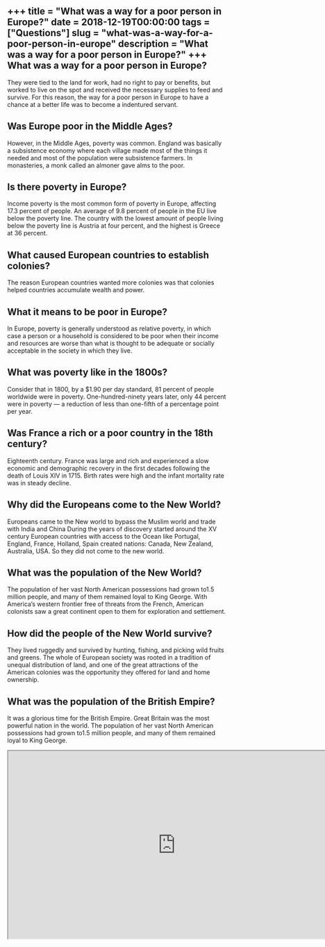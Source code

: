 +++
title = "What was a way for a poor person in Europe?"
date = 2018-12-19T00:00:00
tags = ["Questions"]
slug = "what-was-a-way-for-a-poor-person-in-europe"
description = "What was a way for a poor person in Europe?"
+++
What was a way for a poor person in Europe?
-------------------------------------------

They were tied to the land for work, had no right to pay or benefits, but worked to live on the spot and received the necessary supplies to feed and survive. For this reason, the way for a poor person in Europe to have a chance at a better life was to become a indentured servant.

Was Europe poor in the Middle Ages?
-----------------------------------

However, in the Middle Ages, poverty was common. England was basically a subsistence economy where each village made most of the things it needed and most of the population were subsistence farmers. In monasteries, a monk called an almoner gave alms to the poor.

Is there poverty in Europe?
---------------------------

Income poverty is the most common form of poverty in Europe, affecting 17.3 percent of people. An average of 9.8 percent of people in the EU live below the poverty line. The country with the lowest amount of people living below the poverty line is Austria at four percent, and the highest is Greece at 36 percent.

What caused European countries to establish colonies?
-----------------------------------------------------

The reason European countries wanted more colonies was that colonies helped countries accumulate wealth and power.

What it means to be poor in Europe?
-----------------------------------

In Europe, poverty is generally understood as relative poverty, in which case a person or a household is considered to be poor when their income and resources are worse than what is thought to be adequate or socially acceptable in the society in which they live.

What was poverty like in the 1800s?
-----------------------------------

Consider that in 1800, by a $1.90 per day standard, 81 percent of people worldwide were in poverty. One-hundred-ninety years later, only 44 percent were in poverty — a reduction of less than one-fifth of a percentage point per year.

Was France a rich or a poor country in the 18th century?
--------------------------------------------------------

Eighteenth century. France was large and rich and experienced a slow economic and demographic recovery in the first decades following the death of Louis XIV in 1715. Birth rates were high and the infant mortality rate was in steady decline.

Why did the Europeans come to the New World?
--------------------------------------------

Europeans came to the New world to bypass the Muslim world and trade with India and China During the years of discovery started around the XV century European countries with access to the Ocean like Portugal, England, France, Holland, Spain created nations: Canada, New Zealand, Australia, USA. So they did not come to the new world.

What was the population of the New World?
-----------------------------------------

The population of her vast North American possessions had grown to1.5 million people, and many of them remained loyal to King George. With America’s western frontier free of threats from the French, American colonists saw a great continent open to them for exploration and settlement.

How did the people of the New World survive?
--------------------------------------------

They lived ruggedly and survived by hunting, fishing, and picking wild fruits and greens. The whole of European society was rooted in a tradition of unequal distribution of land, and one of the great attractions of the American colonies was the opportunity they offered for land and home ownership.

What was the population of the British Empire?
----------------------------------------------

It was a glorious time for the British Empire. Great Britain was the most powerful nation in the world. The population of her vast North American possessions had grown to1.5 million people, and many of them remained loyal to King George.

<iframe allow="accelerometer; autoplay; clipboard-write; encrypted-media; gyroscope; picture-in-picture" allowfullscreen="" class="__youtube_prefs__  epyt-is-override  no-lazyload" data-no-lazy="1" data-origheight="433" data-origwidth="770" data-skipgform_ajax_framebjll="" height="433" id="_ytid_60472" loading="lazy" src="https://www.youtube.com/embed/5i45h76ioHY?enablejsapi=1&autoplay=0&cc_load_policy=0&cc_lang_pref=&iv_load_policy=1&loop=0&modestbranding=0&rel=1&fs=1&playsinline=0&autohide=2&theme=dark&color=red&controls=1&" title="YouTube player" width="770"></iframe>